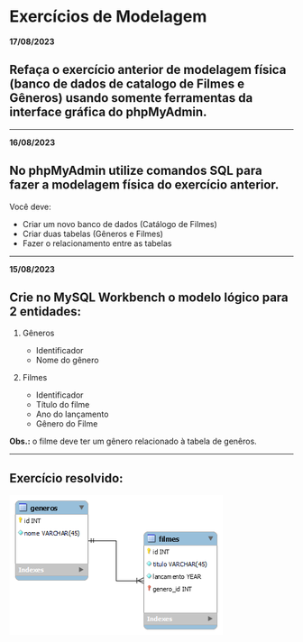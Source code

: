 # Exercícios de Modelagem

**17/08/2023**

## Refaça o exercício anterior de modelagem física (banco de dados de catalogo de Filmes e Gêneros) usando somente ferramentas da interface gráfica do phpMyAdmin.

---

**16/08/2023**

## No phpMyAdmin utilize comandos SQL para fazer a modelagem física do exercício anterior.

Você deve:

- Criar um novo banco de dados (Catálogo de Filmes)
- Criar duas tabelas (Gêneros e Filmes)
- Fazer o relacionamento entre as tabelas

---

**15/08/2023**

## Crie no MySQL Workbench o modelo lógico para 2 entidades:

1) Gêneros
    - Identificador
    - Nome do gênero

2) Filmes
    - Identificador
    - Título do filme
    - Ano do lançamento
    - Gênero do Filme

**Obs.:** o filme deve ter um gênero relacionado à tabela de genêros.

---

## Exercício resolvido:

![Modelagem Filmes e Gêneros](modelo-logico-catalogo.png)